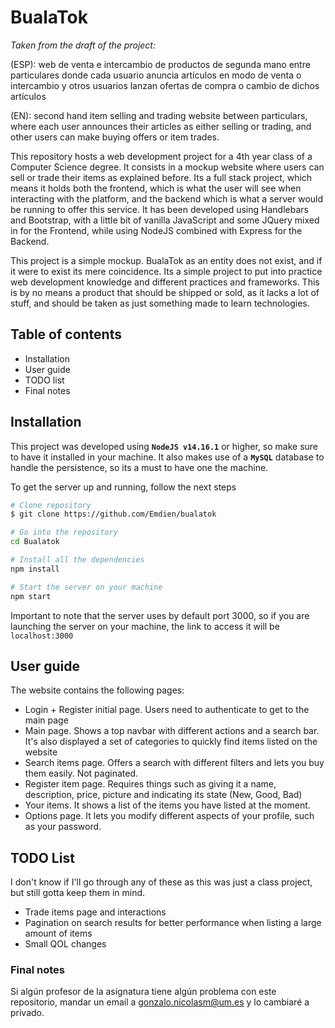 # BualaTok
_Taken from the draft of the project:_

(ESP): web de venta e intercambio de productos de segunda mano entre particulares donde cada usuario anuncia artículos en modo de venta o intercambio y otros usuarios lanzan ofertas de compra o cambio de dichos artículos

(EN): second hand item selling and trading website between particulars, where each user announces their articles as either selling or trading, and other users can make buying offers or item trades.

This repository hosts a web development project for a 4th year class of a Computer Science degree. It consists in a mockup website where users can sell or trade their items as explained before. Its a full stack project, which means it holds both the frontend, which is what the user will see when interacting with the platform, and the backend which is what a server would be running to offer this service. It has been developed using Handlebars and Bootstrap, with a little bit of vanilla JavaScript and some JQuery mixed in for the Frontend, while using NodeJS combined with Express for the Backend.

This project is a simple mockup. BualaTok as an entity does not exist, and if it were to exist its mere coincidence. Its a simple project to put into practice web development knowledge and different practices and frameworks. This is by no means a product that should be shipped or sold, as it lacks a lot of stuff, and should be taken as just something made to learn technologies.

## Table of contents


* Installation
* User guide
* TODO list
* Final notes

## Installation


This project was developed using **```NodeJS v14.16.1```** or higher, so make sure to have it installed in your machine.
It also makes use of a **`MySQL`** database to handle the persistence, so its a must to have one the machine.

To get the server up and running, follow the next steps
```bash
# Clone repository
$ git clone https://github.com/Emdien/bualatok

# Go into the repository
cd Bualatok

# Install all the dependencies
npm install

# Start the server on your machine
npm start
```

Important to note that the server uses by default port 3000, so if you are launching the server on your machine, the link to access it will be `localhost:3000`

## User guide

The website contains the following pages:
+ Login + Register initial page. Users need to authenticate to get to the main page
+ Main page. Shows a top navbar with different actions and a search bar. It's also displayed a set of categories to quickly find items listed on the website
+ Search items page. Offers a search with different filters and lets you buy them easily. Not paginated.
+ Register item page. Requires things such as giving it a name, description, price, picture and indicating its state (New, Good, Bad)
+ Your items. It shows a list of the items you have listed at the moment.
+ Options page. It lets you modify different aspects of your profile, such as your password.

## TODO List

I don't know if I'll go through any of these as this was just a class project, but still gotta keep them in mind.

+ Trade items page and interactions
+ Pagination on search results for better performance when listing a large amount of items
+ Small QOL changes

### Final notes


Si algún profesor de la asignatura tiene algún problema con este repositorio, mandar un email a gonzalo.nicolasm@um.es y lo cambiaré a privado.
